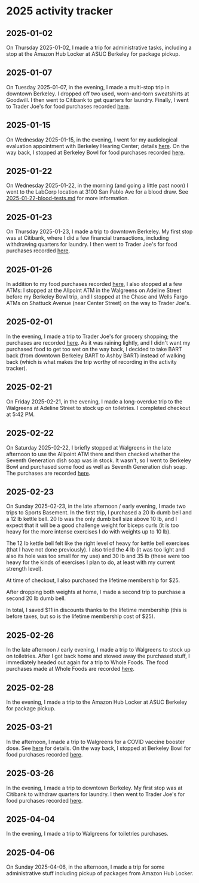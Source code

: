 # 2025 activity tracker

## 2025-01-02

On Thursday 2025-01-02, I made a trip for administrative tasks,
including a stop at the Amazon Hub Locker at ASUC Berkeley for package
pickup.

## 2025-01-07

On Tuesday 2025-01-07, in the evening, I made a multi-stop trip in
downtown Berkeley. I dropped off two used, worn-and-torn sweatshirts
at Goodwill. I then went to Citibank to get quarters for
laundry. Finally, I went to Trader Joe's for food purchases recorded
[here](../../sql/food_purchases_2025.sql).

## 2025-01-15

On Wednesday 2025-01-15, in the evening, I went for my audiological
evaluation appointment with Berkeley Hearing Center; details
[here](2025-01-15-audiological-evaluation.md). On the way back, I
stopped at Berkeley Bowl for food purchases recorded
[here](../../sql/food_purchases_2025.sql).

## 2025-01-22

On Wednesday 2025-01-22, in the morning (and going a little past noon)
I went to the LabCorp location at 3100 San Pablo Ave for a blood
draw. See
[2025-01-22-blood-tests.md](2025-01-22-blood-tests.md#day-of-the-blood-draw-2025-01-22)
for more information.

## 2025-01-23

On Thursday 2025-01-23, I made a trip to downtown Berkeley. My first
stop was at Citibank, where I did a few financial transactions,
including withdrawing quarters for laundry. I then went to Trader
Joe's for food purchases recorded
[here](../../sql/food_purchases_2025.sql).

## 2025-01-26

In addition to my food purchases recorded
[here](../../sql/food_purchases_2025.sql), I also stopped at a few
ATMs: I stopped at the Allpoint ATM in the Walgreens on Adeline Street
before my Berkeley Bowl trip, and I stopped at the Chase and Wells
Fargo ATMs on Shattuck Avenue (near Center Street) on the way to
Trader Joe's.

## 2025-02-01

In the evening, I made a trip to Trader Joe's for grocery shopping;
the purchases are recorded
[here](../../sql/food_purchases_2025.sql). As it was raining lightly,
and I didn't want my purchased food to get too wet on the way back, I
decided to take BART back (from downtown Berkeley BART to Ashby BART)
instead of walking back (which is what makes the trip worthy of
recording in the activity tracker).

## 2025-02-21

On Friday 2025-02-21, in the evening, I made a long-overdue trip to
the Walgreens at Adeline Street to stock up on toiletries. I completed
checkout at 5:42 PM.

## 2025-02-22

On Saturday 2025-02-22, I briefly stopped at Walgreens in the late
afternoon to use the Allpoint ATM there and then checked whether the
Seventh Generation dish soap was in stock. It wasn't, so I went to
Berkeley Bowl and purchased some food as well as Seventh Generation
dish soap. The purchases are recorded
[here](../../sql/food_purchases_2025.sql).

## 2025-02-23

On Sunday 2025-02-23, in the late afternoon / early evening, I made
two trips to Sports Basement. In the first trip, I purchased a 20 lb
dumb bell and a 12 lb kettle bell. 20 lb was the only dumb bell size
above 10 lb, and I expect that it will be a good challenge weight for
biceps curls (it is too heavy for the more intense exercises I do with
weights up to 10 lb).

The 12 lb kettle bell felt like the right level of heavy for kettle
bell exercises (that I have not done previously). I also tried the 4
lb (it was too light and also its hole was too small for my use) and
30 lb and 35 lb (these were too heavy for the kinds of exercises I
plan to do, at least with my current strength level).

At time of checkout, I also purchased the lifetime membership for $25.

After dropping both weights at home, I made a second trip to purchase
a second 20 lb dumb bell.

In total, I saved $11 in discounts thanks to the lifetime membership
(this is before taxes, but so is the lifetime membership cost of $25).

## 2025-02-26

In the late afternoon / early evening, I made a trip to Walgreens to
stock up on toiletries. After I got back home and stowed away the
purchased stuff, I immediately headed out again for a trip to Whole
Foods. The food purchases made at Whole Foods are recorded
[here](../../sql/food_purchases_2025.sql).

## 2025-02-28

In the evening, I made a trip to the Amazon Hub Locker at ASUC
Berkeley for package pickup.

## 2025-03-21

In the afternoon, I made a trip to Walgreens for a COVID vaccine
booster dose. See
[here](2025-03-21-pfizer-covid-vaccine-updated-booster-dose.md) for
details. On the way back, I stopped at Berkeley Bowl for food
purchases recorded [here](../../sql/food_purchases_2025.sql).

## 2025-03-26

In the evening, I made a trip to downtown Berkeley. My first stop was
at Citibank to withdraw quarters for laundry.  I then went to Trader
Joe's for food purchases recorded
[here](../../sql/food_purchases_2025.sql).

## 2025-04-04

In the evening, I made a trip to Walgreens for toiletries purchases.

## 2025-04-06

On Sunday 2025-04-06, in the afternoon, I made a trip for some
administrative stuff including pickup of packages from Amazon Hub
Locker.
